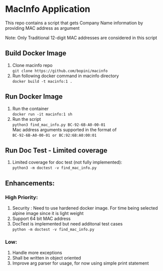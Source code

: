 # MacInfo Application

This repo contains a script that gets Company Name information by providing MAC address as argument <br>

Note: Only Traditional 12-digit MAC addresses are considered in this script

## Build Docker Image

1. Clone macinfo repo<br>
```git clone https://github.com/bopini/macinfo```
2. Run following docker command in macinfo directory<br>
```docker build -t macinfo:1 . ```

## Run Docker Image
1. Run the container <br>
```docker run -it macinfo:1 sh```
2. Run the script<br>
    ```python3 find_mac_info.py BC-92-6B-A0-00-01``` <br>
   Mac address arguments supported in the format of<br>```BC-92-6B-A0-00-01 or BC:92:6B:A0:00:01```

## Run Doc Test - Limited coverage

1. Limited coverage for doc test (not fully implemented): <br>
   ```python3 -m doctest -v find_mac_info.py```

## Enhancements:

### High Priority:
1. Security : Need to use  hardened docker image. For time being selected alpine image since it is light weight
2. Support 64 bit MAC address
3. DocTest is implemented but need additonal test cases <br>
   ```python -m doctest -v find_mac_info.py```
   
### Low:
1. Handle more exceptions
2. Shall be written in object oriented
3. Improve arg parser for usage, for now using simple print statement